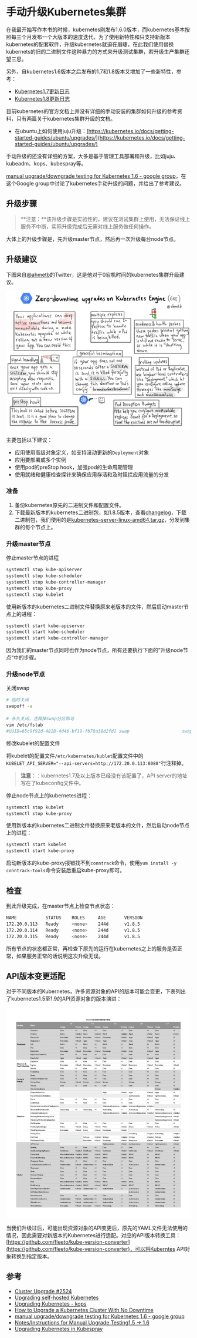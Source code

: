 # 手动升级Kubernetes集群

在我最开始写作本书的时候，kubernetes刚发布1.6.0版本，而kubernetes基本按照每三个月发布一个大版本的速度迭代，为了使用新特性和只支持新版本kubernetes的配套软件，升级kubernetes就迫在眉睫，在此我们使用替换kubernets的旧的二进制文件这种暴力的方式来升级测试集群，若升级生产集群还望三思。

另外，自kubernetes1.6版本之后发布的1.7和1.8版本又增加了一些新特性，参考：

* [Kubernetes1.7更新日志](../../fu-lu/kubernetes-changelog/kubernetes-1.7-changelog.md)
* [Kubernetes1.8更新日志](../../fu-lu/kubernetes-changelog/kubernetes-1.8-changelog.md)

目前kubernetes的官方文档上并没有详细的手动安装的集群如何升级的参考资料，只有两篇关于kubernetes集群升级的文档。

* 在ubuntu上如何使用juju升级：[https://kubernetes.io/docs/getting-started-guides/ubuntu/upgrades/](https://kubernetes.io/docs/getting-started-guides/ubuntu/upgrades/)

手动升级的还没有详细的方案，大多是基于管理工具部署和升级，比如juju、kubeadm、kops、kubespray等。

[manual upgrade/downgrade testing for Kubernetes 1.6 - google group](https://groups.google.com/forum/#!topic/kubernetes-dev/jDbGKAsfo4Q)，在这个Google group中讨论了kubernetes手动升级的问题，并给出了参考建议。

## 升级步骤

> **注意：**该升级步骤是实验性的，建议在测试集群上使用，无法保证线上服务不中断，实际升级完成后无需对线上服务做任何操作。

大体上的升级步骤是，先升级master节点，然后再一次升级每台node节点。

## 升级建议

下图来自[@ahmetb](https://twitter.com/ahmetb)的Twitter，这是他对于0宕机时间的kubernetes集群升级建议。

![Kubernetes&#x96F6;&#x5B95;&#x673A;&#x65F6;&#x95F4;&#x5347;&#x7EA7;&#x5EFA;&#x8BAE;](../../.gitbook/assets/zero-downtime-kubernetes-upgrade-tips.jpg)

主要包括以下建议：

* 应用使用高级对象定义，如支持滚动更新的`Deployment`对象
* 应用要部署成多个实例
* 使用pod的preStop hook，加强pod的生命周期管理
* 使用就绪和健康检查探针来确保应用存活和及时阻拦应用流量的分发

### 准备

1. 备份kubernetes原先的二进制文件和配置文件。
2. 下载最新版本的kubernetes二进制包，如1.8.5版本，查看[changelog](https://github.com/kubernetes/kubernetes/blob/master/CHANGELOG-1.8.md)，下载二进制包，我们使用的是[kubernetes-server-linux-amd64.tar.gz](https://dl.k8s.io/v1.8.5/kubernetes-server-linux-amd64.tar.gz)，分发到集群的每个节点上。

### 升级master节点

停止master节点的进程

```bash
systemctl stop kube-apiserver
systemctl stop kube-scheduler
systemctl stop kube-controller-manager
systemctl stop kube-proxy
systemctl stop kubelet
```

使用新版本的kubernetes二进制文件替换原来老版本的文件，然后启动master节点上的进程：

```bash
systemctl start kube-apiserver
systemctl start kube-scheduler
systemctl start kube-controller-manager
```

因为我们的master节点同时也作为node节点，所有还要执行下面的”升级node节点“中的步骤。

### 升级node节点

关闭swap

```bash
# 临时关闭
swapoff -a

# 永久关闭，注释掉swap分区即可
vim /etc/fstab
#UUID=65c9f92d-4828-4d46-bf19-fb78a38d2fd1 swap                    swap    defaults        0 0
```

修改kubelet的配置文件

将kubelet的配置文件`/etc/kubernetes/kublet`配置文件中的`KUBELET_API_SERVER="--api-servers=http://172.20.0.113:8080"`行注释掉。

> **注意：**：kubernetes1.7及以上版本已经没有该配置了，API server的地址写在了kubeconfig文件中。

停止node节点上的kubernetes进程：

```bash
systemctl stop kubelet
systemctl stop kube-proxy
```

使用新版本的kubernetes二进制文件替换原来老版本的文件，然后启动node节点上的进程：

```bash
systemctl start kubelet
systemctl start kube-proxy
```

启动新版本的kube-proxy报错找不到`conntrack`命令，使用`yum install -y conntrack-tools`命令安装后重启kube-proxy即可。

## 检查

到此升级完成，在master节点上检查节点状态：

```bash
NAME           STATUS    ROLES     AGE       VERSION
172.20.0.113   Ready     <none>    244d      v1.8.5
172.20.0.114   Ready     <none>    244d      v1.8.5
172.20.0.115   Ready     <none>    244d      v1.8.5
```

所有节点的状态都正常，再检查下原先的运行在kubernetes之上的服务是否正常，如果服务正常的话说明这次升级无误。

## API版本变更适配

对于不同版本的Kubernetes，许多资源对象的API的版本可能会变更，下表列出了kubernetes1.5至1.9的API资源对象的版本演进：

![Kuberentes API&#x5BF9;&#x8C61;&#x7684;&#x7248;&#x672C;&#x6F14;&#x8FDB;](../../.gitbook/assets/kubernetes-apversions-changes.jpg)

当我们升级过后，可能出现资源对象的API变更后，原先的YAML文件无法使用的情况，因此需要对新版本的Kubernetes进行适配。对应的API版本转换工具：[https://github.com/fleeto/kube-version-converter](https://github.com/fleeto/kube-version-converter)，可以将Kuberntes API对象转换到指定版本。

## 参考

* [Cluster Upgrade \#2524](https://github.com/kubernetes/kubernetes/issues/2524)
* [Upgrading self-hosted Kubernetes](https://coreos.com/matchbox/docs/latest/bootkube-upgrades.html)
* [Upgrading Kubernetes - kops](https://github.com/kubernetes/kops/blob/master/docs/upgrade.md)
* [How to Upgrade a Kubernetes Cluster With No Downtime](https://medium.com/retailmenot-engineering/zero-downtime-kubernetes-cluster-upgrades-aab4cac943d2)
* [manual upgrade/downgrade testing for Kubernetes 1.6 - google group](https://groups.google.com/forum/#!topic/kubernetes-dev/jDbGKAsfo4Q)
* [Notes/Instructions for Manual Upgrade Testing1.5 -&gt; 1.6](https://docs.google.com/document/d/1DtQFhxmKSZJJ_yv8ttweqotburHHZWxaCYnFbjLDA5g/edit)
* [Upgrading Kubernetes in Kubespray](https://github.com/kubernetes-incubator/kubespray/blob/master/docs/upgrades.md)

